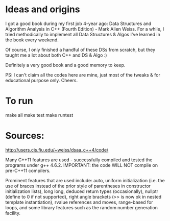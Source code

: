 # Ideas and origins
I got a good book during my first job 4-year ago: Data Structures and Algorithm Analysis in C++ (Fourth Edition) - Mark Allen Weiss. For a while, I tried methodically to implement all Data Structures & Algos I've learned in the book every weekend.

Of course, I only finished a handful of these DSs from scratch, but they taught me a lot about both C++ and DS & Algo :)

Definitely a very good book and a good memory to keep.

PS: I can't claim all the codes here are mine, just most of the tweaks & for educational purpose only. 
Cheers.

# To run
make all
make test
make runtest

# Sources:
http://users.cis.fiu.edu/~weiss/dsaa_c++4/code/

Many C++11 features are used - successfully compiled and tested the programs under g++ 4.6.2. IMPORTANT: the code WILL NOT compile on pre-C++11 compilers.

Prominent features that are used include: auto, uniform initialization (i.e. the use of braces instead of the prior style of parentheses in constructor initialization lists), long long, deduced return types (occasionally), nullptr (define to 0 if not supported), right angle brackets (>> is now ok in nested template instantiation), rvalue references and moves, range-based for loops, and some library features such as the random number generation facility.


